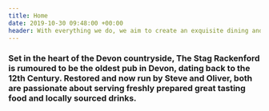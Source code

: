 ```yaml
---
title: Home
date: 2019-10-30 09:48:00 +00:00
header: With everything we do, we aim to create an exquisite dining and drinking experience
---
```


### Set in the heart of the Devon countryside, The Stag Rackenford is rumoured to be the oldest pub in Devon, dating back to the 12th Century. Restored and now run by Steve and Oliver, both are passionate about serving freshly prepared great tasting food and locally sourced drinks.
